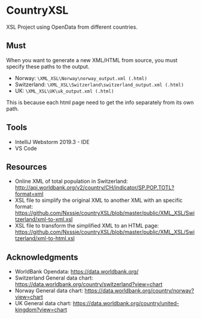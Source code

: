 # CountryXSL
XSL Project using OpenData from different countries.

## Must
When you want to generate a new XML/HTML from source, you must specify these paths to the output. 
  * Norway: ``` \XML_XSL\Norway\norway_output.xml (.html) ```
  * Switzerland: ``` \XML_XSL\Switzerland\switzerland_output.xml (.html) ```
  * UK: ``` \XML_XSL\UK\uk_output.xml (.html) ```

This is because each html page need to get the info separately from its own path.

## Tools
* IntelliJ Webstorm 2019.3 - IDE
* VS Code

## Resources
* Online XML of total population in Switzerland: http://api.worldbank.org/v2/country/CH/indicator/SP.POP.TOTL?format=xml
* XSL file to simplify the original XML to another XML with an specific format: https://github.com/Nxssie/countryXSL/blob/master/public/XML_XSL/Switzerland/xml-to-xml.xsl
* XSL file to transform the simplified XML to an HTML page: https://github.com/Nxssie/countryXSL/blob/master/public/XML_XSL/Switzerland/xml-to-html.xsl

## Acknowledgments
* WorldBank Opendata: https://data.worldbank.org/
* Switzerland General data chart: https://data.worldbank.org/country/switzerland?view=chart
* Norway General data chart: https://data.worldbank.org/country/norway?view=chart
* UK General data chart: https://data.worldbank.org/country/united-kingdom?view=chart

